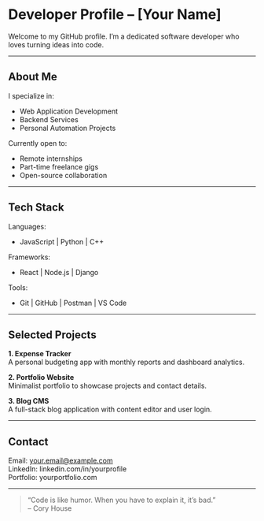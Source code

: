# Developer Profile – [Your Name]

Welcome to my GitHub profile. I’m a dedicated software developer who loves turning ideas into code.

---

## About Me

I specialize in:
- Web Application Development  
- Backend Services  
- Personal Automation Projects

Currently open to:
- Remote internships  
- Part-time freelance gigs  
- Open-source collaboration

---

## Tech Stack

Languages:
- JavaScript | Python | C++

Frameworks:
- React | Node.js | Django

Tools:
- Git | GitHub | Postman | VS Code

---

## Selected Projects

**1. Expense Tracker**  
A personal budgeting app with monthly reports and dashboard analytics.

**2. Portfolio Website**  
Minimalist portfolio to showcase projects and contact details.

**3. Blog CMS**  
A full-stack blog application with content editor and user login.

---

## Contact

Email: your.email@example.com  
LinkedIn: linkedin.com/in/yourprofile  
Portfolio: yourportfolio.com

---

> “Code is like humor. When you have to explain it, it’s bad.”  
> – Cory House

